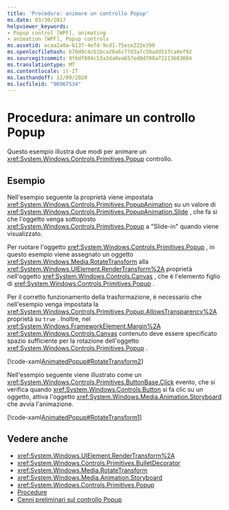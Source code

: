 ```yaml
---
title: 'Procedura: animare un controllo Popup'
ms.date: 03/30/2017
helpviewer_keywords:
- Popup control [WPF], animating
- animation [WPF], Popup controls
ms.assetid: acaa2a0a-6137-4efd-9cd1-75ece222e390
ms.openlocfilehash: b70d9c4cb1bca26a6c77d3a7c50add517ca8ef92
ms.sourcegitcommit: 9f6df084c53a3da0ea657ed0d708a72213683084
ms.translationtype: MT
ms.contentlocale: it-IT
ms.lasthandoff: 12/09/2020
ms.locfileid: "96967534"
---
```

# <a name="how-to-animate-a-popup"></a>Procedura: animare un controllo Popup
Questo esempio illustra due modi per animare un <xref:System.Windows.Controls.Primitives.Popup> controllo.  
  
## <a name="example"></a>Esempio  
 Nell'esempio seguente la proprietà viene impostata <xref:System.Windows.Controls.Primitives.PopupAnimation> su un valore di <xref:System.Windows.Controls.Primitives.PopupAnimation.Slide> , che fa sì che l'oggetto venga sottoposto <xref:System.Windows.Controls.Primitives.Popup> a "Slide-in" quando viene visualizzato.  
  
 Per ruotare l'oggetto <xref:System.Windows.Controls.Primitives.Popup> , in questo esempio viene assegnato un oggetto <xref:System.Windows.Media.RotateTransform> alla <xref:System.Windows.UIElement.RenderTransform%2A> proprietà nell'oggetto <xref:System.Windows.Controls.Canvas> , che è l'elemento figlio di <xref:System.Windows.Controls.Primitives.Popup> .  
  
 Per il corretto funzionamento della trasformazione, è necessario che nell'esempio venga impostata la <xref:System.Windows.Controls.Primitives.Popup.AllowsTransparency%2A> proprietà su `true` . Inoltre, nel <xref:System.Windows.FrameworkElement.Margin%2A> <xref:System.Windows.Controls.Canvas> contenuto deve essere specificato spazio sufficiente per la rotazione dell'oggetto <xref:System.Windows.Controls.Primitives.Popup> .  
  
 [!code-xaml[AnimatedPopup#RotateTransform2](~/samples/snippets/csharp/VS_Snippets_Wpf/AnimatedPopup/CS/Window1.xaml#rotatetransform2)]  
  
 Nell'esempio seguente viene illustrato come un <xref:System.Windows.Controls.Primitives.ButtonBase.Click> evento, che si verifica quando <xref:System.Windows.Controls.Button> si fa clic su un oggetto, attiva l'oggetto <xref:System.Windows.Media.Animation.Storyboard> che avvia l'animazione.  
  
 [!code-xaml[AnimatedPopup#RotateTransform1](~/samples/snippets/csharp/VS_Snippets_Wpf/AnimatedPopup/CS/Window1.xaml#rotatetransform1)]  
  
## <a name="see-also"></a>Vedere anche

- <xref:System.Windows.UIElement.RenderTransform%2A>
- <xref:System.Windows.Controls.Primitives.BulletDecorator>
- <xref:System.Windows.Media.RotateTransform>
- <xref:System.Windows.Media.Animation.Storyboard>
- <xref:System.Windows.Controls.Primitives.Popup>
- [Procedure](popup-how-to-topics.md)
- [Cenni preliminari sul controllo Popup](popup-overview.md)
